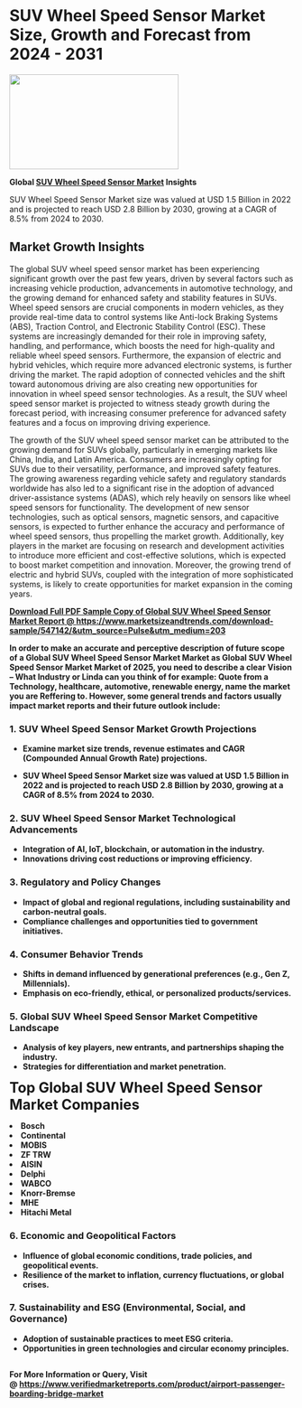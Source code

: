 <H1>SUV Wheel Speed Sensor Market Size, Growth and Forecast from 2024 - 2031</H1><img class="aligncenter size-medium wp-image-584254" src="https://thirdeyenews.in/wp-content/uploads/2024/09/Global-Market-Research-300x168.jpeg" alt="" width="300" height="168" /><p><strong>Global&nbsp;<a href="https://www.marketsizeandtrends.com/download-sample/547142/&amp;utm_source=Pulse&amp;utm_medium=203">SUV Wheel Speed Sensor Market</a> Insights</strong></p><p>SUV Wheel Speed Sensor Market size was valued at USD 1.5 Billion in 2022 and is projected to reach USD 2.8 Billion by 2030, growing at a CAGR of 8.5% from 2024 to 2030.</p><p><h2>Market Growth Insights</h2> <p>The global SUV wheel speed sensor market has been experiencing significant growth over the past few years, driven by several factors such as increasing vehicle production, advancements in automotive technology, and the growing demand for enhanced safety and stability features in SUVs. Wheel speed sensors are crucial components in modern vehicles, as they provide real-time data to control systems like Anti-lock Braking Systems (ABS), Traction Control, and Electronic Stability Control (ESC). These systems are increasingly demanded for their role in improving safety, handling, and performance, which boosts the need for high-quality and reliable wheel speed sensors. Furthermore, the expansion of electric and hybrid vehicles, which require more advanced electronic systems, is further driving the market. The rapid adoption of connected vehicles and the shift toward autonomous driving are also creating new opportunities for innovation in wheel speed sensor technologies. As a result, the SUV wheel speed sensor market is projected to witness steady growth during the forecast period, with increasing consumer preference for advanced safety features and a focus on improving driving experience.</p> <p><strong><a href="#"></a></strong></p> <p>The growth of the SUV wheel speed sensor market can be attributed to the growing demand for SUVs globally, particularly in emerging markets like China, India, and Latin America. Consumers are increasingly opting for SUVs due to their versatility, performance, and improved safety features. The growing awareness regarding vehicle safety and regulatory standards worldwide has also led to a significant rise in the adoption of advanced driver-assistance systems (ADAS), which rely heavily on sensors like wheel speed sensors for functionality. The development of new sensor technologies, such as optical sensors, magnetic sensors, and capacitive sensors, is expected to further enhance the accuracy and performance of wheel speed sensors, thus propelling the market growth. Additionally, key players in the market are focusing on research and development activities to introduce more efficient and cost-effective solutions, which is expected to boost market competition and innovation. Moreover, the growing trend of electric and hybrid SUVs, coupled with the integration of more sophisticated systems, is likely to create opportunities for market expansion in the coming years. <p><strong><a href="#"></p><p><span class=""><strong>Download Full PDF Sample Copy of Global SUV Wheel Speed Sensor Market Report</strong> @ <a href="https://www.marketsizeandtrends.com/download-sample/547142/&amp;utm_source=Pulse&amp;utm_medium=203" target="_blank">https://www.marketsizeandtrends.com/download-sample/547142/&amp;utm_source=Pulse&amp;utm_medium=203</a></span></p><p>In order to make an accurate and perceptive description of future scope of a Global&nbsp;SUV Wheel Speed Sensor Market Market as Global&nbsp;SUV Wheel Speed Sensor Market Market of 2025, you need to describe a clear Vision &ndash; What Industry or Linda can you think of for example: Quote from a Technology, healthcare, automotive, renewable energy, name the market you are Reffering to. However, some general trends and factors usually impact market reports and their future outlook include:</p><h3>1.&nbsp;<strong>SUV Wheel Speed Sensor Market Growth Projections</strong></h3><ul><li>Examine market size trends, revenue estimates and CAGR (Compounded Annual Growth Rate) projections.</li><li><p>SUV Wheel Speed Sensor Market size was valued at USD 1.5 Billion in 2022 and is projected to reach USD 2.8 Billion by 2030, growing at a CAGR of 8.5% from 2024 to 2030.</p></li></ul><h3>2.&nbsp;<strong>SUV Wheel Speed Sensor Market Technological Advancements</strong></h3><ul><li>Integration of AI, IoT, blockchain, or automation in the industry.</li><li>Innovations driving cost reductions or improving efficiency.</li></ul><h3>3.&nbsp;<strong>Regulatory and Policy Changes</strong></h3><ul><li>Impact of global and regional regulations, including sustainability and carbon-neutral goals.</li><li>Compliance challenges and opportunities tied to government initiatives.</li></ul><h3>4.&nbsp;<strong>Consumer Behavior Trends</strong></h3><ul><li>Shifts in demand influenced by generational preferences (e.g., Gen Z, Millennials).</li><li>Emphasis on eco-friendly, ethical, or personalized products/services.</li></ul><h3>5.&nbsp;<strong>Global SUV Wheel Speed Sensor Market Competitive Landscape</strong></h3><ul><li>Analysis of key players, new entrants, and partnerships shaping the industry.</li><li>Strategies for differentiation and market penetration.</li></ul><p data-pm-slice="1 1 []"><span style="color: inherit; font-family: inherit; font-size: 25px;">Top Global SUV Wheel Speed Sensor Market Companies</span></p><div class="" data-test-id=""><p><li>Bosch</li><li> Continental</li><li> MOBIS</li><li> ZF TRW</li><li> AISIN</li><li> Delphi</li><li> WABCO</li><li> Knorr-Bremse</li><li> MHE</li><li> Hitachi Metal</li></p></div><h3>6.&nbsp;<strong>Economic and Geopolitical Factors</strong></h3><ul><li>Influence of global economic conditions, trade policies, and geopolitical events.</li><li>Resilience of the market to inflation, currency fluctuations, or global crises.</li></ul><h3>7.&nbsp;<strong>Sustainability and ESG (Environmental, Social, and Governance)</strong></h3><ul><li>Adoption of sustainable practices to meet ESG criteria.</li><li>Opportunities in green technologies and circular economy principles.</li></ul><h2><strong style="font-size: 14px;">For More Information or Query, Visit @&nbsp;</strong><a style="background-color: #ffffff; font-size: 14px;" href="https://www.marketsizeandtrends.com/report/suv-wheel-speed-sensor-market/" target="_blank">https://www.verifiedmarketreports.com/product/airport-passenger-boarding-bridge-market</a></h2>
